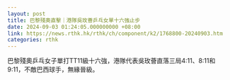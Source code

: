 ```yaml
---
layout: post
title: 巴黎殘奧直擊｜港隊吳玫薈乒乓女單十六強止步
date: 2024-09-03 01:24:05.000000000 +08:00
link: https://news.rthk.hk/rthk/ch/component/k2/1768800-20240903.htm
categories: rthk
---
```


巴黎殘奧乒乓女子單打TT11級十六強，港隊代表吳玫薈直落三局4:11、8:11和9:11，不敵巴西球手，無緣晉級。
